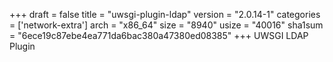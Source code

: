 +++
draft = false
title = "uwsgi-plugin-ldap"
version = "2.0.14-1"
categories = ['network-extra']
arch = "x86_64"
size = "8940"
usize = "40016"
sha1sum = "6ece19c87ebe4ea771da6bac380a47380ed08385"
+++
UWSGI LDAP Plugin